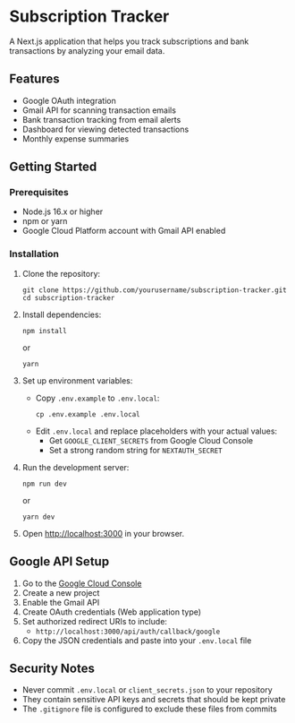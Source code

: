 # Subscription Tracker

A Next.js application that helps you track subscriptions and bank transactions by analyzing your email data.

## Features

- Google OAuth integration
- Gmail API for scanning transaction emails
- Bank transaction tracking from email alerts
- Dashboard for viewing detected transactions
- Monthly expense summaries

## Getting Started

### Prerequisites

- Node.js 16.x or higher
- npm or yarn
- Google Cloud Platform account with Gmail API enabled

### Installation

1. Clone the repository:
   ```
   git clone https://github.com/yourusername/subscription-tracker.git
   cd subscription-tracker
   ```

2. Install dependencies:
   ```
   npm install
   ```
   or
   ```
   yarn
   ```

3. Set up environment variables:
   - Copy `.env.example` to `.env.local`:
     ```
     cp .env.example .env.local
     ```
   - Edit `.env.local` and replace placeholders with your actual values:
     - Get `GOOGLE_CLIENT_SECRETS` from Google Cloud Console
     - Set a strong random string for `NEXTAUTH_SECRET`

4. Run the development server:
   ```
   npm run dev
   ```
   or
   ```
   yarn dev
   ```

5. Open [http://localhost:3000](http://localhost:3000) in your browser.

## Google API Setup

1. Go to the [Google Cloud Console](https://console.cloud.google.com/)
2. Create a new project
3. Enable the Gmail API
4. Create OAuth credentials (Web application type)
5. Set authorized redirect URIs to include:
   - `http://localhost:3000/api/auth/callback/google`
6. Copy the JSON credentials and paste into your `.env.local` file

## Security Notes

- Never commit `.env.local` or `client_secrets.json` to your repository
- They contain sensitive API keys and secrets that should be kept private
- The `.gitignore` file is configured to exclude these files from commits 